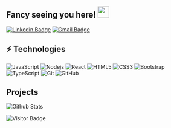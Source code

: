## Fancy seeing you here! <img src="https://raw.githubusercontent.com/aemmadi/aemmadi/master/wave.gif" width="30">

[![Linkedin Badge](https://img.shields.io/badge/-eminkocabuga-blue?style=flat-square&logo=Linkedin&logoColor=white&link=https://www.linkedin.com/in/eminkocabuga/)](https://www.linkedin.com/in/eminkocabuga/)
[![Gmail Badge](https://img.shields.io/badge/-eminkocabuga@gmail.com-c14438?style=flat-square&logo=Gmail&logoColor=white&link=mailto:eminkocabuga@gmail.com)](mailto:eminkocabuga@gmail.com)

## ⚡ Technologies

![JavaScript](https://img.shields.io/badge/-JavaScript-black?style=flat-square&logo=javascript)
![Nodejs](https://img.shields.io/badge/-Nodejs-black?style=flat-square&logo=Node.js)
![React](https://img.shields.io/badge/-React-black?style=flat-square&logo=react)
![HTML5](https://img.shields.io/badge/-HTML5-E34F26?style=flat-square&logo=html5&logoColor=white)
![CSS3](https://img.shields.io/badge/-CSS3-1572B6?style=flat-square&logo=css3)
![Bootstrap](https://img.shields.io/badge/-Bootstrap-563D7C?style=flat-square&logo=bootstrap)
![TypeScript](https://img.shields.io/badge/-TypeScript-007ACC?style=flat-square&logo=typescript)
![Git](https://img.shields.io/badge/-Git-black?style=flat-square&logo=git)
![GitHub](https://img.shields.io/badge/-GitHub-181717?style=flat-square&logo=github)

##  Projects



![Github Stats](https://github-readme-stats.vercel.app/api?username=E-min&count_private=true&show_icons=true&include_all_commits=true)

![Visitor Badge](https://visitor-badge.laobi.icu/badge?page_id=E-min.E-min)
